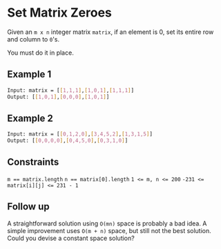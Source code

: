 # Set Matrix Zeroes

Given an `m x n` integer matrix `matrix`, if an element is 0, set its entire row and column to `0`'s.

You must do it in place.

## Example 1

```bash
Input: matrix = [[1,1,1],[1,0,1],[1,1,1]]
Output: [[1,0,1],[0,0,0],[1,0,1]]
```

## Example 2

```bash
Input: matrix = [[0,1,2,0],[3,4,5,2],[1,3,1,5]]
Output: [[0,0,0,0],[0,4,5,0],[0,3,1,0]]
```

## Constraints

`m == matrix.length`
`n == matrix[0].length`
`1 <= m, n <= 200`
`-231 <= matrix[i][j] <= 231 - 1`

## Follow up

A straightforward solution using `O(mn)` space is probably a bad idea.
A simple improvement uses `O(m + n)` space, but still not the best solution.
Could you devise a constant space solution?
